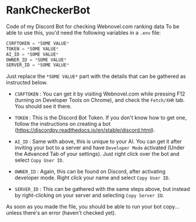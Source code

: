 # RankCheckerBot
Code of my Discord Bot for checking Webnovel.com ranking data
To be able to use this, you'd need the following variables in a `.env` file:
```python
CSRFTOKEN = *SOME VALUE*
TOKEN = *SOME VALUE*
AI_ID = *SOME VALUE*
OWNER_ID = *SOME VALUE*
SERVER_ID = *SOME VALUE*
```

Just replace the `*SOME VALUE*` part with the details that can be gathered as instructed below.

 - `CSRFTOKEN` : You can get it by visiting Webnovel.com while pressing F12 (turning on Developer Tools on Chrome), and check the `Fetch/XHR` tab. You should see it there.

 - `TOKEN` : This is the Discord Bot Token. If you don't know how to get one, follow the instructions on creating a bot (https://discordpy.readthedocs.io/en/stable/discord.html).

 - `AI_ID` : Same with above, this is unique to your AI. You can get it after inviting your bot to a server and have `Developer Mode` activated (Under the Advanced Tab of your settings). Just right click over the bot and select `Copy User ID`.

 - `OWNER_ID` : Again, this can be found on Discord, after activating developer mode. Right click your name and select `Copy User ID`.

 - `SERVER_ID` : This can be gathered with the same steps above, but instead by right-clicking on your server and selecting `Copy Server ID`.

As soon as you made the file, you should be able to run your bot copy... unless there's an error (haven't checked yet).
